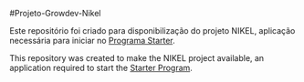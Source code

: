 #Projeto-Growdev-Nikel

Este repositório foi criado para disponibilização do projeto NIKEL, aplicação necessária para iniciar no [Programa Starter](https://www.growdev.com.br/programs/full-stack).

This repository was created to make the NIKEL project available, an application required to start the [Starter Program](https://www.growdev.com.br/programs/full-stack).
